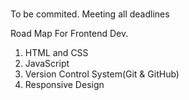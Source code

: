 #

To be commited. Meeting all deadlines

Road Map For Frontend Dev.

1. HTML and CSS
2. JavaScript
3. Version Control System(Git & GitHub)
4. Responsive Design




